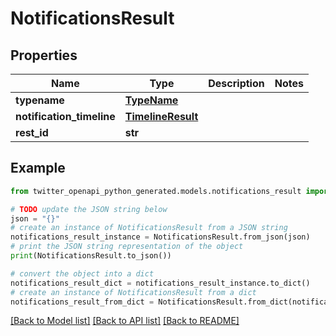 # NotificationsResult


## Properties

Name | Type | Description | Notes
------------ | ------------- | ------------- | -------------
**typename** | [**TypeName**](TypeName.md) |  | 
**notification_timeline** | [**TimelineResult**](TimelineResult.md) |  | 
**rest_id** | **str** |  | 

## Example

```python
from twitter_openapi_python_generated.models.notifications_result import NotificationsResult

# TODO update the JSON string below
json = "{}"
# create an instance of NotificationsResult from a JSON string
notifications_result_instance = NotificationsResult.from_json(json)
# print the JSON string representation of the object
print(NotificationsResult.to_json())

# convert the object into a dict
notifications_result_dict = notifications_result_instance.to_dict()
# create an instance of NotificationsResult from a dict
notifications_result_from_dict = NotificationsResult.from_dict(notifications_result_dict)
```
[[Back to Model list]](../README.md#documentation-for-models) [[Back to API list]](../README.md#documentation-for-api-endpoints) [[Back to README]](../README.md)


